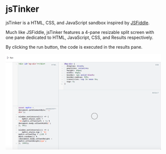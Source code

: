 # jsTinker

jsTinker is a HTML, CSS, and JavaScript sandbox inspired by [JSFiddle](https://jsfiddle.net/).

Much like JSFiddle, jsTinker features a 4-pane resizable split screen with one pane dedicated to HTML, JavaScript, CSS, and Results respectively.

By clicking the run button, the code is executed in the results pane.

![splitscreen](./assets/images/split_screen.png)
